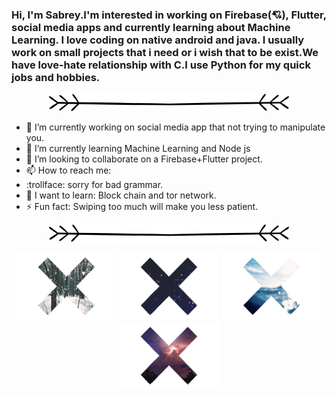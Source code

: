    ### Hi, I'm Sabrey.I'm interested in working on Firebase(💘), Flutter, social media apps and currently learning about Machine Learning. I love coding on native android and java. I usually work on small projects  that i need or i wish that to be exist.We have love-hate relationship with C.I use Python for my quick jobs and hobbies.

<p align="center">
   <img src="https://github.com/sabreys/sabreys/blob/main/Untitled-2.png?raw=true"/>
</p>





- 🔭 I’m currently working on social media app that not trying to manipulate you.
- 🌱 I’m currently learning Machine Learning and Node js
- 👯 I’m looking to collaborate on a Firebase+Flutter project.
- 📫 How to reach me: 
- :trollface: sorry for bad grammar.
- 🔨 I want to learn: Block chain and tor network.
- ⚡ Fun fact: Swiping too much will make you less patient.


<p align="center">
   <img src="https://github.com/sabreys/sabreys/blob/main/Untitled-2.png?raw=true"/>
</p>


<p align="center">
  <img src="https://github.com/sabreys/sabreys/blob/main/kar.gif?raw=true"/>
  <img src="https://github.com/sabreys/sabreys/blob/main/uzay.gif?raw=true"/>
  <img src="https://github.com/sabreys/sabreys/blob/main/deniz.gif?raw=true"/>
  <img src="https://github.com/sabreys/sabreys/blob/main/f%C4%B1rt%C4%B1na.gif?raw=true"/>
</p>




<!--
**sabreys/sabreys** is a ✨ _special_ ✨ repository because its `README.md` (this file) appears on your GitHub profile.

-->

